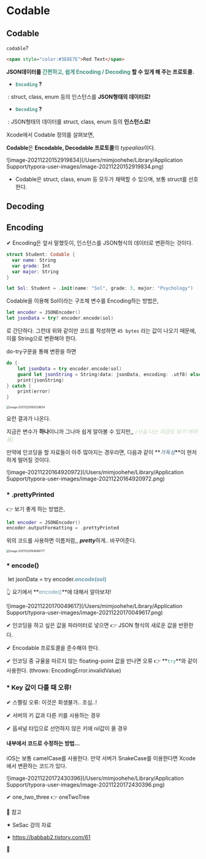 # Codable

## Codable

`codable`? 

```markdown
<span style="color:#3E8E7E">Red Text</span>
```

**JSON데이터를 <span style="color:#3E8E7E">간편하고, 쉽게 Encoding / Decoding</span>  할 수 있게 해 주는 프로토콜.**

- **<span style="color:#3E8E7E">`Encoding`</span> ?**

​	: struct, class, enum 등의 인스턴스를 **JSON형태의 데이터로!**

- **<span style="color:#3E8E7E">`Decoding`</span> ?**

​	: JSON형태의 데이터를 struct, class, enum 등의 **인스턴스로!**



Xcode에서 Codable 정의를 살펴보면, 

**Codable**은 **Encodable, Decodable 프로토콜**의 *typealias*이다.

![image-20211220152919834](/Users/mimjoohehe/Library/Application Support/typora-user-images/image-20211220152919834.png)

- Codable은 struct, class, enum 등 모두가 채택할 수 있으며, 보통 struct를 선호한다.



## Decoding



## Encoding

✔︎ Encoding은 앞서 말했듯이, 인스턴스를 JSON형식의 데이터로 변환하는 것이다.

```swift
struct Student: Codable {
  var name: String
  var grade: Int
  var major: String
}

let Sol: Student = .init(name: "Sol", grade: 3, major: "Psychology")
```

Codable을 이용해 Sol이라는 구조체 변수를 Encoding하는 방법은,

```swift
let encoder = JSONEncoder()
let jsonData = try? encoder.encode(sol)
```

로 간단하다. 그런데 위와 같이만 코드를 작성하면 `45 bytes` 라는 값이 나오기 때문에, 이를 String으로 변환해야 한다.



do-try구문을 통해 변환을 하면

```swift
do {
    let jsonData = try encoder.encode(sol)
    guard let jsonString = String(data: jsonData, encoding: .utf8) else { fatalError("Failed") }
    print(jsonString)
} catch {
    print(error)
}
```

<img src="/Users/mimjoohehe/Library/Application Support/typora-user-images/image-20211220165029634.png" alt="image-20211220165029634" style="zoom:50%;" />

요런 결과가 나온다.

지금은 변수가 **하나**이니까 그나마 쉽게 알아볼 수 있지만,, *<span style="color:#BDD2B6">(사실 나는 지금도 보기 어려움)</span>*

만약에 인코딩을 할 자료들이 아주 많아지는 경우라면, 다음과 같이 **<span style="color:#406882">*가독성*</span>**이 현저하게 떨어질 것이다.

![image-20211220164920972](/Users/mimjoohehe/Library/Application Support/typora-user-images/image-20211220164920972.png)



### * .prettyPrinted

👉 보기 좋게 하는 방법은,

```swift
let encoder = JSONEncoder()
encoder.outputFormatting = .prettyPrinted
```

위의 코드를 사용하면 이름처럼,, ***pretty***하게.. 바꾸어준다.

<img src="/Users/mimjoohehe/Library/Application Support/typora-user-images/image-20211220164846777.png" alt="image-20211220164846777" style="zoom:50%;" />



### * encode()

​    let jsonData = try encoder.**<span style="color:#6998AB">encode(sol)</span>**

👆 요기에서 **<span style="color:#6998AB">encode()</span>**에 대해서 알아보자!

![image-20211220170049617](/Users/mimjoohehe/Library/Application Support/typora-user-images/image-20211220170049617.png)

✔︎ 인코딩을 하고 싶은 값을 파라미터로 넣으면 👉 JSON 형식의 새로운 값을 반환한다.

✔︎ Encodable 프로토콜을 준수해야 한다.

✔︎ 인코딩 중 규율을 따르지 않는  floating-point 값을 만나면 오류 👉 **<span style="color:#3E8E7E">`try`</span>**와 같이 사용한다. (throws: EncodingError.invalidValue)



### * Key 값이 다를 때 오류!

✔︎ 스펠링 오류: 이것은 회생불가.. 조심..!

✔︎ 서버의 키 값과 다른 키를 사용하는 경우

✔︎ 옵셔널 타입으로 선언하지 않은 키에 nil값이 올 경우

#### 내부에서 코드로 수정하는 방법...

iOS는 보통 camelCase를 사용한다. 만약 서버가 SnakeCase를 이용한다면 Xcode에서 변환하는 코드가 있다.

![image-20211220172430396](/Users/mimjoohehe/Library/Application Support/typora-user-images/image-20211220172430396.png)

✔︎ one_two_three 👉 oneTwoTree



🔖 참고

✦ SeSac 강의 자료

✦ https://babbab2.tistory.com/61



🔖
